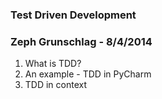 ### Test Driven Development
### Zeph Grunschlag - 8/4/2014

1. What is TDD?
2. An example - TDD in PyCharm
3. TDD in context

